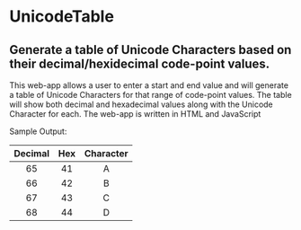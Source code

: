 # UnicodeTable

## Generate a table of Unicode Characters based on their decimal/hexidecimal code-point values.


This web-app allows a user to enter a start and end value and will generate a table of Unicode Characters for that range of code-point values.
The table will show both decimal and hexadecimal values along with the Unicode Character for each.
The web-app is written in HTML and JavaScript

Sample Output:

| Decimal | Hex | Character |
|:-------:|:---:|:---------:|
|    65   |  41 |     A     |
|    66   |  42 |     B     |
|    67   |  43 |     C     |
|    68   |  44 |     D     |
